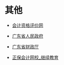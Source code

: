 # 其他


<div id = "首"></div>
<script src = "../js/首.js"></script>


* [会计资格评价网](http://kzp.mof.gov.cn/)
* [广东省人民政府](https://www.gd.gov.cn/)
* [广东省财政厅](http://czt.gd.gov.cn/)


* [正保会计网校_继续教育](http://jxjy.chinaacc.com/gd)
